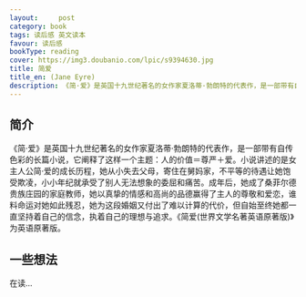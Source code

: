 ```yaml
---
layout:     post
category: book
tags: 读后感 英文读本
favour: 读后感
bookType: reading
cover: https://img3.doubanio.com/lpic/s9394630.jpg
title: 简爱
title_en: (Jane Eyre)
description: 《简·爱》是英国十九世纪著名的女作家夏洛蒂·勃朗特的代表作，是一部带有自传色彩的长篇小说，它阐释了这样一个主题：人的价值＝尊严＋爱。小说讲述的是女主人公简·爱的成长历程，她从小失去父母，寄住在舅妈家，不平等的待遇让她饱受欺凌，小小年纪就承受了别人无法想象的委屈和痛苦。成年后，她成了桑菲尔德贵族庄园的家庭教师，她以真挚的情感和高尚的品德赢得了主人的尊敬和爱恋，谁料命运对她如此残忍，她为这段婚姻又付出了难以计算的代价，但自始至终她都一直坚持着自己的信念，执着自己的理想与追求。《简爱(世界文学名著英语原著版)》为英语原著版。
---
```


## 简介
《简·爱》是英国十九世纪著名的女作家夏洛蒂·勃朗特的代表作，是一部带有自传色彩的长篇小说，它阐释了这样一个主题：人的价值＝尊严＋爱。小说讲述的是女主人公简·爱的成长历程，她从小失去父母，寄住在舅妈家，不平等的待遇让她饱受欺凌，小小年纪就承受了别人无法想象的委屈和痛苦。成年后，她成了桑菲尔德贵族庄园的家庭教师，她以真挚的情感和高尚的品德赢得了主人的尊敬和爱恋，谁料命运对她如此残忍，她为这段婚姻又付出了难以计算的代价，但自始至终她都一直坚持着自己的信念，执着自己的理想与追求。《简爱(世界文学名著英语原著版)》为英语原著版。

## 一些想法
在读...